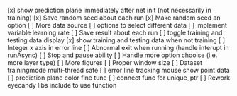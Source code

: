 [x] show prediction plane immediately after net init (not necessarily in training)
[x] ~~Save random seed about each run~~
[x] Make random seed an option
[ ] More data source
[ ] options to select different data
[ ] implement variable learning rate
[ ] Save result about each run
[ ] toggle training and testing data display
[x] show training and testing data when not training
[ ] Integer x axis in error line
[ ] Abnormal exit when running (handle interupt in runAsync)
[ ] Stop and pause ability
[ ] Handle more option chooise (i.e. more layer type)
[ ] More figures
[ ] Proper window size
[ ] Dataset trainingmode multi-thread safe
[ ] error line tracking mouse show point data
[ ] prediction plane color fine tune
[ ] connect func for unique_ptr
[ ] Rework eyecandy libs include to use function
